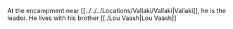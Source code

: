 At the encampment near [[../../../Locations/Vallaki/Vallaki|Vallaki]], he is the leader. He lives with his brother [[./Lou Vaash|Lou Vaash]]